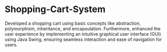 # Shopping-Cart-System
 Developed a shopping cart using basic concepts like abstraction, polymorphism, inheritance, and 
      encapsulation. Furthermore, enhanced the user experience by implementing an intuitive graphical user 
      interface (GUI) using Java Swing, ensuring seamless interaction and ease of navigation for users. 
